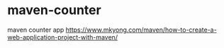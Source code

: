 # maven-counter
maven counter app
https://www.mkyong.com/maven/how-to-create-a-web-application-project-with-maven/
